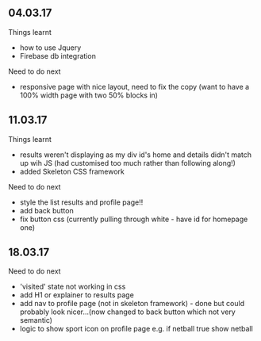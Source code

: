 ## 04.03.17

Things learnt
 - how to use Jquery
 - Firebase db integration


Need to do next
  - responsive page with nice layout, need to fix the copy (want to have a 100% width page with two 50% blocks in)

## 11.03.17

Things learnt
 - results weren't displaying as my div id's home and details didn't match up wih JS (had customised too much rather than following along!)
 - added Skeleton CSS framework

 Need to do next
  - style the list results and profile page!!
  - add back button 
  - fix button css (currently pulling through white - have id for homepage one)

  ## 18.03.17


 Need to do next
  - 'visited' state not working in css
  - add H1 or explainer to results page
  - add nav to profile page (not in skeleton framework) - done but could probably look nicer...(now changed to back button which not very semantic)
  - logic to show sport icon on profile page e.g. if netball true show netball
